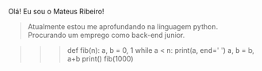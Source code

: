 Olá! Eu sou o Mateus Ribeiro!

> Atualmente estou me aprofundando na linguagem python.
> Procurando um emprego como back-end junior.

>>> def fib(n):
>>>     a, b = 0, 1
>>>     while a < n:
>>>         print(a, end=' ')
>>>         a, b = b, a+b
>>>     print()
>>> fib(1000)
